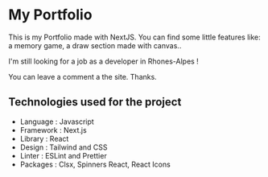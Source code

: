 # My Portfolio

This is my Portfolio made with NextJS.
You can find some little features like: a memory game, a draw section made with canvas..

I'm still looking for a job as a developer in Rhones-Alpes !

You can leave a comment a the site. Thanks.

## Technologies used for the project

- Language : Javascript
- Framework : Next.js
- Library : React
- Design : Tailwind and CSS
- Linter : ESLint and Prettier
- Packages :
  Clsx,
  Spinners React,
  React Icons
